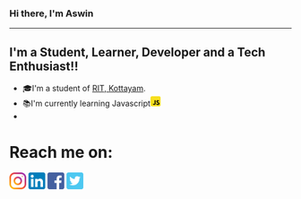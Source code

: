 <link rel="stylesheet" type="text/css" media="all" href="style/style.css">

### Hi there, I'm Aswin
-----------------------

## I'm a Student, Learner, Developer and a Tech Enthusiast!!
- 🎓I'm a student of [RIT, Kottayam][ritSite].
- 📚I'm currently learning Javascript<img alt="Javascript" src="icons/js.svg" style="width:18px">
- 


# Reach me on:
[<img alt="Instagram" src="icons/insta.svg" float="left" width="30px">][myInsta] [<img alt="LinkedIn" src="icons/linkedin.svg" float="left" width="30px">][myln]
[<img alt="Facebook" src="icons/facebook.svg" float="left" width="30px">][myFB] [<img alt="Twitter" src="icons/twitter.svg" float="left" width="30px">][myTwitter]



[ritSite]: http://www.rit.ac.in/
[myInsta]: https://www.instagram.com/__ash_things__/
[myln]: https://www.linkedin.com/in/aswinkr77/
[myFB]: https://www.facebook.com/aswinkr77
[myTwitter]: https://twitter.com/aswinkr77